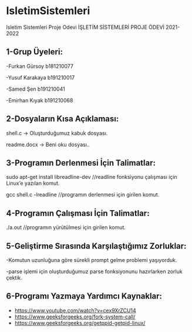 # IsletimSistemleri
Isletim Sistemleri Proje Odevi
İŞLETİM SİSTEMLERİ PROJE ÖDEVİ 2021-2022

1-Grup Üyeleri:
----------------
-Furkan Gürsoy b181210077 

-Yusuf Karakaya b191210017 

-Samed Şen b191210041 

-Emirhan Kıyak b191210068 


2-Dosyaların Kısa Açıklaması:
-----------------------
shell.c -> Oluşturduğumuz kabuk dosyası.

readme.docx -> Beni oku dosyası..


3-Programın Derlenmesi İçin Talimatlar:
-----------------------
sudo apt-get install libreadline-dev  //readline fonksiyonu çalışması için Linux’e yazılan komut.

gcc shell.c -lreadline //programın derlenmesi için girilen komut.


4-Programın Çalışması İçin Talimatlar:
-----------------------
./a.out //programın yürütülmesi için girilen komut.


5-Geliştirme Sırasında Karşılaştığımız Zorluklar:
-----------------------
-Komutun uzunluğuna göre sürekli prompt gelme problemi yaşıyorduk. 

-parse işlemi için oluşturduğumuz parse fonksiyonunu hazırlarken zorluk çektik.


6-Programı Yazmaya Yardımcı Kaynaklar:
-----------------------
- https://www.youtube.com/watch?v=cex9XrZCU14
- https://www.geeksforgeeks.org/fork-system-call/
- https://www.geeksforgeeks.org/getppid-getpid-linux/
